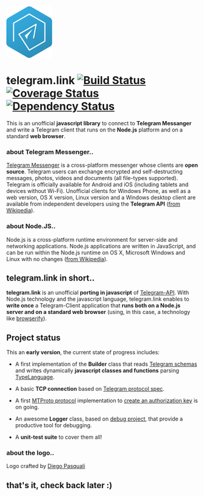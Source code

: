
<img src="./telegram.link.png" width="120" />


# telegram.link  [![Build Status][travis-image]][travis-url] [![Coverage Status][coverage-image]][coverage-url] [![Dependency Status][gemnasium-image]][gemnasium-url]

This is an unofficial **javascript library** to connect to **Telegram Messanger** and write a Telegram client that runs 
on the **Node.js** platform and on a standard **web browser**.


### about Telegram Messenger.. 

[Telegram Messenger](http://www.telegram.org ) is a cross-platform messenger whose clients are **open source**. 
Telegram users can exchange encrypted and self-destructing messages, photos, videos and documents (all file-types supported). 
Telegram is officially available for Android and iOS (including tablets and devices without Wi-Fi). 
Unofficial clients for Windows Phone, as well as a web version, OS X version, Linux version and a Windows desktop client 
are available from independent developers using the **Telegram API**
([from Wikipedia](http://en.wikipedia.org/wiki/Telegram_\(software\))).

### about Node.JS..

Node.js is a cross-platform runtime environment for server-side and networking applications. 
Node.js applications are written in JavaScript, and can be run within the Node.js runtime on OS X, Microsoft Windows and 
Linux with no changes ([from Wikipedia](http://en.wikipedia.org/wiki/Node.js)).


## telegram.link in short..

**telegram.link** is an unofficial **porting in javascript** of [Telegram-API](https://core.telegram.org/api). 
With Node.js technology and the javascript language, telegram.link enables to **write once** a Telegram-Client application 
that **runs both on a Node.js server and on a standard web browser** 
(using, in this case, a technology like [browserify](https://www.npmjs.org/package/browserify)).

## Project status

This an **early version**, the current state of progress includes:

- A first implementation of the **Builder** class that reads [Telegram schemas](https://core.telegram.org/schema) 
and writes dynamically **javascript classes and functions** parsing [TypeLanguage](https://core.telegram.org/mtproto/TL).

- A basic **TCP connection**  based on [Telegram protocol spec](https://core.telegram.org/mtproto#tcp-transport). 

- A first [MTProto protocol](https://core.telegram.org/mtproto) implementation to 
[create an authorization key](https://core.telegram.org/mtproto/auth_key) is on going.

- An awesome **Logger** class, based on [debug project](https://github.com/visionmedia/debug), that provide a productive
tool for debugging.

- A **unit-test suite** to cover them all!

### about the logo..

Logo crafted by [Diego Pasquali](http://dribbble.com/diegopq)

## that's it, check back later :)


[travis-url]: https://travis-ci.org/enricostara/telegram.link
[travis-image]: https://travis-ci.org/enricostara/telegram.link.svg?branch=master

[coverage-url]: https://coveralls.io/r/enricostara/telegram.link?branch=master
[coverage-image]: https://img.shields.io/coveralls/enricostara/telegram.link.svg

[gemnasium-url]: https://gemnasium.com/enricostara/telegram.link
[gemnasium-image]: https://gemnasium.com/enricostara/telegram.link.svg

